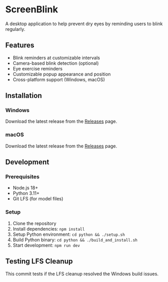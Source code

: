# ScreenBlink

A desktop application to help prevent dry eyes by reminding users to blink regularly.

## Features

- Blink reminders at customizable intervals
- Camera-based blink detection (optional)
- Eye exercise reminders
- Customizable popup appearance and position
- Cross-platform support (Windows, macOS)

## Installation

### Windows
Download the latest release from the [Releases](https://github.com/katunli/ScreenBlink/releases) page.

### macOS
Download the latest release from the [Releases](https://github.com/katunli/ScreenBlink/releases) page.

## Development

### Prerequisites
- Node.js 18+
- Python 3.11+
- Git LFS (for model files)

### Setup
1. Clone the repository
2. Install dependencies: `npm install`
3. Setup Python environment: `cd python && ./setup.sh`
4. Build Python binary: `cd python && ./build_and_install.sh`
5. Start development: `npm run dev`

## Testing LFS Cleanup

This commit tests if the LFS cleanup resolved the Windows build issues.
